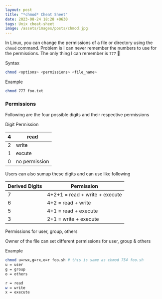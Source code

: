 ```yaml
---
layout: post
title: "*chmod* Cheat Sheet"
date: 2023-08-24 18:28 +0630
tags: Unix cheat-sheet
image: /assets/images/posts/chmod.jpg
---
```


In Linux, you can change the permissions of a file or directory using the `chmod` command.
Problem is I can never remember the numbers to use for the permissions.
The only thing I can remember is `777` 🤣 

Syntax

```sh
chmod <options> <permissions> <file_name> 
```

Example

```sh
chmod 777 foo.txt
```

### Permissions

Following are the four possible digits and their respective permissions

Digit	Permission

| 4 | read |
| - | - |
| 2 | write |
| 1 | excute |
| 0 | no permission |

Users can also sumup these digits and can use like following

| Derived Digits |	Permission |
| - | - |
| 7	| 4+2+1 = read + write + execute |
| 6	| 4+2 = read + write |
| 5	| 4+1 = read + execute |
| 3	| 2+1 = write + execute |

Permissions for user, group, others

Owner of the file can set different permissions for user, group & others

Example

```sh
chmod u=rwx,g=rx,o=r foo.sh # this is same as chmod 754 foo.sh
u = user
g = group
o = others

r = read
w = write
x = execute
```
